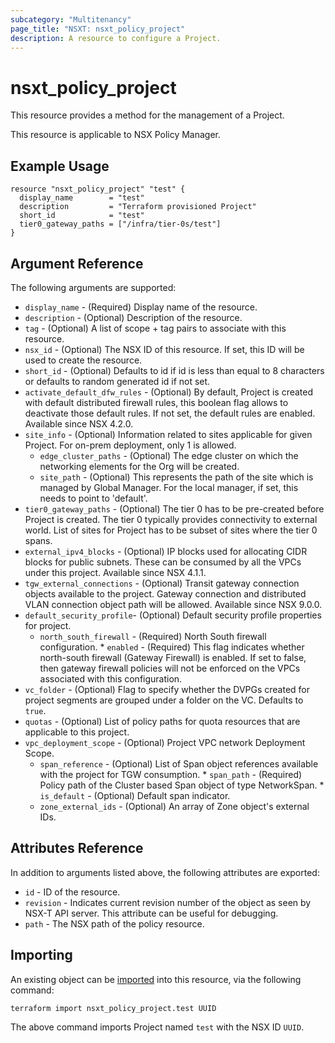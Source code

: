 ```yaml
---
subcategory: "Multitenancy"
page_title: "NSXT: nsxt_policy_project"
description: A resource to configure a Project.
---
```


# nsxt_policy_project

This resource provides a method for the management of a Project.

This resource is applicable to NSX Policy Manager.

## Example Usage

```hcl
resource "nsxt_policy_project" "test" {
  display_name        = "test"
  description         = "Terraform provisioned Project"
  short_id            = "test"
  tier0_gateway_paths = ["/infra/tier-0s/test"]
}
```

## Argument Reference

The following arguments are supported:

* `display_name` - (Required) Display name of the resource.
* `description` - (Optional) Description of the resource.
* `tag` - (Optional) A list of scope + tag pairs to associate with this resource.
* `nsx_id` - (Optional) The NSX ID of this resource. If set, this ID will be used to create the resource.
* `short_id` - (Optional) Defaults to id if id is less than equal to 8 characters or defaults to random generated id if not set.
* `activate_default_dfw_rules` - (Optional) By default, Project is created with default distributed firewall rules, this boolean flag allows to deactivate those default rules. If not set, the default rules are enabled. Available since NSX 4.2.0.
* `site_info` - (Optional) Information related to sites applicable for given Project. For on-prem deployment, only 1 is allowed.
    * `edge_cluster_paths` - (Optional) The edge cluster on which the networking elements for the Org will be created.
    * `site_path` - (Optional) This represents the path of the site which is managed by Global Manager. For the local manager, if set, this needs to point to 'default'.
* `tier0_gateway_paths` - (Optional) The tier 0 has to be pre-created before Project is created. The tier 0 typically provides connectivity to external world. List of sites for Project has to be subset of sites where the tier 0 spans.
* `external_ipv4_blocks` - (Optional) IP blocks used for allocating CIDR blocks for public subnets. These can be consumed by all the VPCs under this project. Available since NSX 4.1.1.
* `tgw_external_connections` - (Optional) Transit gateway connection objects available to the project. Gateway connection and distributed VLAN connection object path will be allowed. Available since NSX 9.0.0.
* `default_security_profile`- (Optional) Default security profile properties for project.
    * `north_south_firewall` - (Required) North South firewall configuration.
          * `enabled` - (Required) This flag indicates whether north-south firewall (Gateway Firewall) is enabled. If set to false, then gateway firewall policies will not be enforced on the VPCs associated with this configuration.
* `vc_folder` - (Optional) Flag to specify whether the DVPGs created for project segments are grouped under a folder on the VC. Defaults to `true`.
* `quotas` - (Optional) List of policy paths for quota resources that are applicable to this project.
* `vpc_deployment_scope` - (Optional) Project VPC network Deployment Scope.
    * `span_reference` - (Optional) List of Span object references available with the project for TGW consumption.
          * `span_path` - (Required) Policy path of the Cluster based Span object of type NetworkSpan.
          * `is_default` - (Optional) Default span indicator.
    * `zone_external_ids` - (Optional) An array of Zone object's external IDs.

## Attributes Reference

In addition to arguments listed above, the following attributes are exported:

* `id` - ID of the resource.
* `revision` - Indicates current revision number of the object as seen by NSX-T API server. This attribute can be useful for debugging.
* `path` - The NSX path of the policy resource.

## Importing

An existing object can be [imported][docs-import] into this resource, via the following command:

[docs-import]: https://developer.hashicorp.com/terraform/cli/import

```shell
terraform import nsxt_policy_project.test UUID
```

The above command imports Project named `test` with the NSX ID `UUID`.
